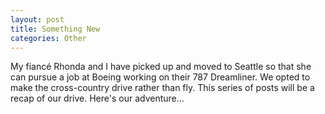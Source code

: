 ```yaml
--- 
layout: post
title: Something New
categories: Other
---
```

My fiancé Rhonda and I have picked up and moved to Seattle so that she can pursue a job at Boeing working on their 787 Dreamliner. We opted to make the cross-country drive rather than fly. This series of posts will be a recap of our drive. Here's our adventure...
